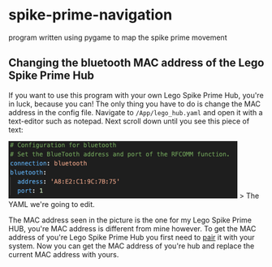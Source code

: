 # spike-prime-navigation
program written using pygame to map the spike prime movement


## Changing the bluetooth MAC address of the Lego Spike Prime Hub

If you want to use this program with your own Lego Spike Prime Hub, you're in luck, because you can! The only thing you have to do is change the MAC address in the config file. Navigate to <code>/App/lego_hub.yaml</code> and open it with a text-editor such as notepad. Next scroll down until you see this piece of text:

![YAML to edit](./pictures/yaml_to_edit.png "The YAML we're going to edit.") > The YAML we're going to edit.

The MAC address seen in the picture is the one for my Lego Spike Prime HUB, you're MAC address is different from mine however. To get the MAC address of you're Lego Spike Prime Hub you first need to [pair](https://education.lego.com/en-us/product-resources/spike-prime/troubleshooting/bluetooth-connectivity) it with your system. Now you can get the MAC address of you're hub and replace the current MAC address with yours.